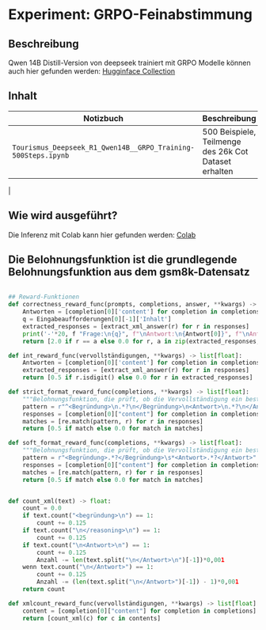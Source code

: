 # Experiment: GRPO-Feinabstimmung

## Beschreibung

Qwen 14B Distill-Version von deepseek trainiert mit GRPO
Modelle können auch hier gefunden werden: [Hugginface Collection](https://huggingface.co/collections/moslehGen/grpo-681ccc9a22e612185370e900)

## Inhalt

| Notizbuch | Beschreibung | Modell Repo |
|----------|-------------|-------------|
| `Tourismus_Deepseek_R1_Qwen14B__GRPO_Training-500Steps.ipynb` | 500 Beispiele, Teilmenge des 26k Cot Dataset erhalten | moslehGen/DeepSeek-R1-Distill-Qwen-14B-500Steps
|

## Wie wird ausgeführt?

Die Inferenz mit Colab kann hier gefunden werden: [Colab](https://colab.research.google.com/drive/1y7ecU3swRg98_qW-EIL_AAq816Qrk5qD?usp=sharing)


## Die Belohnungsfunktion ist die grundlegende Belohnungsfunktion aus dem gsm8k-Datensatz

```python

## Reward-Funktionen
def correctness_reward_func(prompts, completions, answer, **kwargs) -> list[float]:
    Antworten = [completion[0]['content'] for completion in completions]
    q = Eingabeaufforderungen[0][-1]['Inhalt']
    extracted_responses = [extract_xml_answer(r) for r in responses]
    print('-'*20, f "Frage:\n{q}", f"\nAntwort:\n{Antwort[0]}", f"\nAntwort:\n{Antworten[0]}", f"\nExtrahiert:\n{extrahierte_Antworten[0]}")
    return [2.0 if r == a else 0.0 for r, a in zip(extracted_responses, answer)]

def int_reward_func(vervollständigungen, **kwargs) -> list[float]:
    Antworten = [completion[0]['content'] for completion in completions]
    extracted_responses = [extract_xml_answer(r) for r in responses]
    return [0.5 if r.isdigit() else 0.0 for r in extracted_responses]

def strict_format_reward_func(completions, **kwargs) -> list[float]:
    """Belohnungsfunktion, die prüft, ob die Vervollständigung ein bestimmtes Format hat."""
    pattern = r"^<Begründung>\n.*?\n</Begründung>\n<Antwort>\n.*?\n</Antwort>\n$"
    responses = [completion[0]["content"] for completion in completions]
    matches = [re.match(pattern, r) for r in responses]
    return [0.5 if match else 0.0 for match in matches]

def soft_format_reward_func(completions, **kwargs) -> list[float]:
    """Belohnungsfunktion, die prüft, ob die Vervollständigung ein bestimmtes Format hat."""
    pattern = r"<Begründung>.*?</Begründung>\s*<Antwort>.*?</Antwort>"
    responses = [completion[0]["content"] for completion in completions]
    matches = [re.match(pattern, r) for r in responses]
    return [0.5 if match else 0.0 for match in matches]


def count_xml(text) -> float:
    count = 0.0
    if text.count("<begründung>\n") == 1:
        count += 0.125
    if text.count("\n</reasoning>\n") == 1:
        count += 0.125
    if text.count("\n<Antwort>\n") == 1:
        count += 0.125
        Anzahl -= len(text.split("\n</Antwort>\n")[-1])*0,001
    wenn text.count("\n</Antwort>") == 1:
        count += 0.125
        Anzahl -= (len(text.split("\n</Antwort>")[-1]) - 1)*0,001
    return count

def xmlcount_reward_func(vervollständigungen, **kwargs) -> list[float]:
    content = [completion[0]["content"] for completion in completions]
    return [count_xml(c) for c in contents]

```
